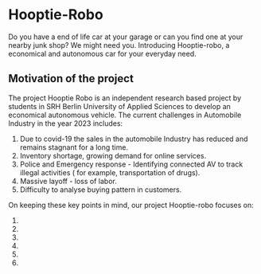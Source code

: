 # Hooptie-Robo

Do you have a end of life car at your garage or can you find one at your nearby junk shop? We might need you. 
Introducing Hooptie-robo, a economical and autonomous car for your everyday need. 


## Motivation of the project 

The project Hooptie Robo is an independent research based project by students in SRH Berlin University of Applied Sciences to develop an economical autonomous vehicle. 
The current challenges in Automobile Industry in the year 2023 includes:

1. Due to covid-19 the sales in the automobile Industry has reduced and remains stagnant for a long time. 
2. Inventory shortage, growing demand for online services. 
3. Police and Emergency response - Identifying connected AV to track illegal activities ( for example, transportation of drugs).
4. Massive layoff - loss of labor. 
5. Difficulty to analyse buying pattern in customers. 

On keeping these key points in mind, our project Hooptie-robo focuses on:

1. 
2.
3.
4.
5.
6.
 


